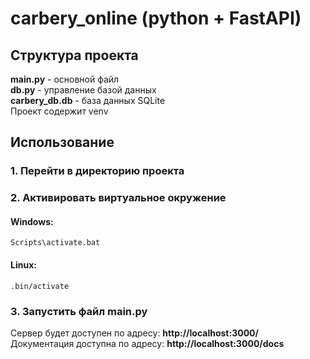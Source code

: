 # carbery_online (python + FastAPI)
## Структура проекта
**main.py** - основной файл  
**db.py** - управление базой данных  
**carbery_db.db** - база данных SQLite  
Проект содержит venv  
## Использование
### 1. Перейти в директорию проекта
### 2. Активировать виртуальное окружение
#### Windows:
```
Scripts\activate.bat
```
#### Linux:
```
.bin/activate
```
### 3. Запустить файл main.py
Сервер будет доступен по адресу: **http://localhost:3000/**  
Документация доступна по адресу: **http://localhost:3000/docs**  
